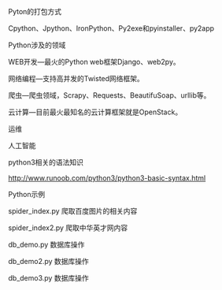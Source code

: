 
Pyton的打包方式

Cpython、Jpython、IronPython、Py2exe和pyinstaller、py2app

Python涉及的领域

WEB开发—最火的Python web框架Django、web2py。

网络编程—支持高并发的Twisted网络框架。

爬虫—爬虫领域，Scrapy、Requests、BeautifuSoap、urllib等。

云计算—目前最火最知名的云计算框架就是OpenStack。

运维

人工智能

python3相关的语法知识

http://www.runoob.com/python3/python3-basic-syntax.html

Python示例

spider_index.py 爬取百度图片的相关内容

spider_index2.py 爬取中华英才网内容

db_demo.py 数据库操作

db_demo2.py 数据库操作

db_demo3.py 数据库操作
